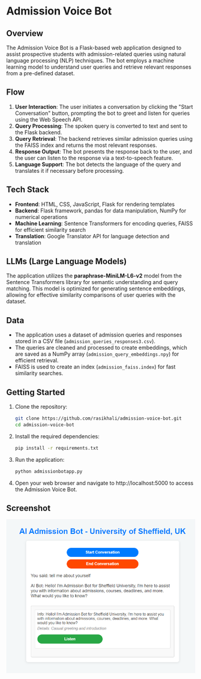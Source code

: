 # Admission Voice Bot

## Overview
The Admission Voice Bot is a Flask-based web application designed to assist prospective students with admission-related queries using natural language processing (NLP) techniques. The bot employs a machine learning model to understand user queries and retrieve relevant responses from a pre-defined dataset.

## Flow
1. **User Interaction**: The user initiates a conversation by clicking the "Start Conversation" button, prompting the bot to greet and listen for queries using the Web Speech API.
2. **Query Processing**: The spoken query is converted to text and sent to the Flask backend.
3. **Query Retrieval**: The backend retrieves similar admission queries using the FAISS index and returns the most relevant responses.
4. **Response Output**: The bot presents the response back to the user, and the user can listen to the response via a text-to-speech feature.
5. **Language Support**: The bot detects the language of the query and translates it if necessary before processing.

## Tech Stack
- **Frontend**: HTML, CSS, JavaScript, Flask for rendering templates
- **Backend**: Flask framework, pandas for data manipulation, NumPy for numerical operations
- **Machine Learning**: Sentence Transformers for encoding queries, FAISS for efficient similarity search
- **Translation**: Google Translator API for language detection and translation

## LLMs (Large Language Models)
The application utilizes the **paraphrase-MiniLM-L6-v2** model from the Sentence Transformers library for semantic understanding and query matching. This model is optimized for generating sentence embeddings, allowing for effective similarity comparisons of user queries with the dataset.

## Data
- The application uses a dataset of admission queries and responses stored in a CSV file (`admission_queries_responses3.csv`).
- The queries are cleaned and processed to create embeddings, which are saved as a NumPy array (`admission_query_embeddings.npy`) for efficient retrieval.
- FAISS is used to create an index (`admission_faiss.index`) for fast similarity searches.

## Getting Started
1. Clone the repository:
   ```bash
   git clone https://github.com/rasikhali/admission-voice-bot.git
   cd admission-voice-bot
   ```
2. Install the required dependencies:
   ```bash
   pip install -r requirements.txt
   ```
3. Run the application:
   ```bash
   python admissionbotapp.py
   ```
4. Open your web browser and navigate to http://localhost:5000 to access the Admission Voice Bot.

## Screenshot
![Admission Bot Screenshot](Screen1.png)
